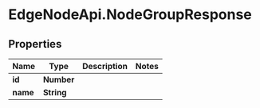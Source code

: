 # EdgeNodeApi.NodeGroupResponse

## Properties

Name | Type | Description | Notes
------------ | ------------- | ------------- | -------------
**id** | **Number** |  | 
**name** | **String** |  | 


